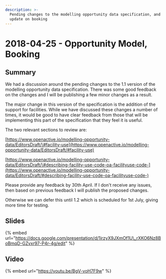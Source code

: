 ```yaml
---
description: >-
  Pending changes to the modelling opportunity data specification, and a quick
  update on booking
---
```


# 2018-04-25 - Opportunity Model, Booking

## Summary

We had a discussion around the pending changes to the 1.1 version of the modelling opportunity data specification. There was some good feedback on the changes and I will be publishing a few minor changes as a result.

The major change in this version of the specification is the addition of the support for facilities. While we have discussed these changes a number of times, it would be good to have clear feedback from those that will be implementing this part of the specification that they feel it is useful.

The two relevant sections to review are:

[https://www.openactive.io/modelling-opportunity-data/EditorsDraft/\#facility-use](https://www.openactive.io/modelling-opportunity-data/EditorsDraft/#facility-use)

[https://www.openactive.io/modelling-opportunity-data/EditorsDraft/\#describing-facility-use-code-oa-facilityuse-code-](https://www.openactive.io/modelling-opportunity-data/EditorsDraft/#describing-facility-use-code-oa-facilityuse-code-)

Please provide any feedback by 30th April. If I don't receive any issues, then based on previous feedback I will publish the proposed changes.

Otherwise we can defer this until 1.2 which is scheduled for 1st July, giving more time for testing.

## Slides

{% embed url="https://docs.google.com/presentation/d/1irzyX9JXmOf1U\_rXKO6Nz8BoBmqD-GZvxr97-P4r-4g/edit" %}

## Video

{% embed url="https://youtu.be/BgV-voH7F9w" %}

